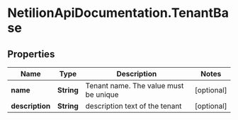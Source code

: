 # NetilionApiDocumentation.TenantBase

## Properties
Name | Type | Description | Notes
------------ | ------------- | ------------- | -------------
**name** | **String** | Tenant name. The value must be unique | [optional] 
**description** | **String** | description text of the tenant | [optional] 

